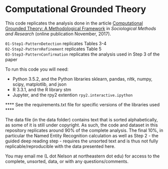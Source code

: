# Computational Grounded Theory
This code replicates the analysis done in the article [Computational Grounded Theory: A Methodological Framework](http://journals.sagepub.com/doi/abs/10.1177/0049124117729703) in *Sociological Methods and Research* (online publication November, 2017).


`01-Step1-PatternDetection` replicates Tables 3-4  
`02-Step2-PatternRefinement` replicates Table 5  
`03-Step3-PatternConfirmation` replicates the analysis used in Step 3 of the paper  

To run this code you will need: 

* Python 3.5.2, and the Python libraries sklearn, pandas, nltk, numpy, scipy, matplotlib, and json
* R 3.3.1, and the R library stm
* Jupyter, and the rpy2 extention `rpy2.interactive.ipython`

**** See the requirements.txt file for specific versions of the libraries used ****

The data file (in the data folder) contains text that is sorted alphabetically, as some of it is still under copyright. As such, the code and dataset in this repository replicates around 90% of the complete analysis. The final 10%, in particular the Named Entity Recognition calculation as well as Step 2 - the guided deep reading step - requires the unsorted text and is thus not fully replicable/reproducible with the data presented here. 

You may email me (L dot Nelson at northeastern dot edu) for access to the complete, unsorted, data, or with any questions/comments.
